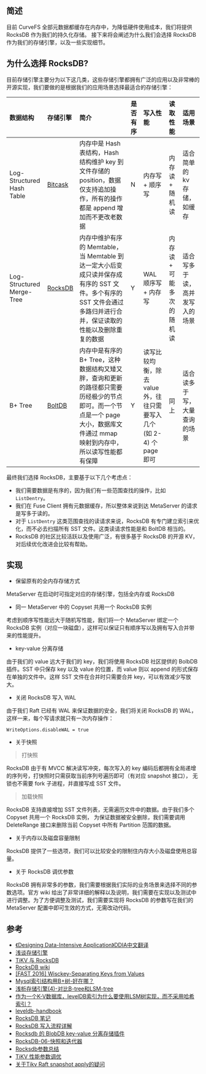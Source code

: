 简述
---

目前 CurveFS 全部元数据都缓存在内存中，为降低硬件使用成本，我们将提供 RocksDB 作为我们的持久化存储。
接下来将会阐述为什么我们会选择 RocksDB 作为我们的存储引擎，以及一些实现细节。

为什么选择 RocksDB?
---

目前存储引擎主要分为以下这几类，这些存储引擎都拥有广泛的应用以及非常棒的开源实现，我们要做的是根据我们的应用场景选择最适合的存储引擎：

| 数据结构                  | 存储引擎           | 简介                                                                                                                                                                         | 是否有序 | 写入性能                                                              | 读取性能                  | 适用场景                       |
| :---                      | :---               | :---                                                                                                                                                                         | :---     | :---                                                                  | :---                      | :---                           |
| Log-Structured Hash Table | [Bitcask][bitcask] | 内存中是 Hash 表结构，Hash 结构维护 key 到文件存储的 position，数据仅支持追加操作，所有的操作都是 append 增加而不更改老数据                                                  | N        | 内存写 + 顺序写                                                       | 内存读 + 随机读           | 适合简单的 kv 存储，如缓存     |
| Log-Structured Merge-Tree | [RocksDB][rocksdb] | 内存中维护有序的 Memtable，当 Memtable 到达一定大小后变成只读并保存成有序的 SST 文件。多个有序的 SST 文件会通过多路归并进行合并，保证读取的性能以及删除重复的数据            | Y        | WAL 顺序写 + 内存写                                                   | 内存读 + 可能多次的随机读 | 适合写多于读，高并发写入的场景 |
| B+ Tree                   | [BoltDB][boltdb]   | 内存中是有序的 B+ Tree，这种数据结构又矮又胖，查询和更新的路径都只需要历经极少的节点即可。而一个节点是一个 page 大小，数据库文件通过 mmap 映射到内存中，所以读写性能都有保障 | Y        | 读写比较均衡，除去 value 外，往往只需要写入几个 (如 2-4) 个 page 即可 | 同上                      | 适合读多于写，大量查询的场景   |

最终我们选择 RocksDB，主要基于以下几个考虑点：

* 我们需要数据是有序的，因为我们有一些范围查找的操作，比如 `ListDentry`。
* 我们在 Fuse Client 拥有元数据缓存，所以整体来说到达 MetaServer 的请求是写多于读的。
* 对于 `ListDentry` 这类范围查找的读请求来说，RocksDB 有专门建立索引来优化，而不必去扫描所有 SST 文件。这类读请求性能是和 BoltDB 相当的。
* RocksDB 的社区比较活跃以及使用广泛，有很多基于 RocksDB 的开源 KV，对后续优化改进会比较有帮助。

实现
---

* 保留原有的全内存存储方式

MetaServer 在启动时可指定对应的存储引擎，包括全内存或 RocksDB

* 同一 MetaServer 中的 Copyset 共用一个 RocksDB 实例

考虑到顺序写性能远大于随机写性能，我们将一个 MetaServer 绑定一个 RocksDB 实例（对应一块磁盘），这样可以保证只有顺序写以及拥有写入合并带来的性能提升。

* key-value 分离存储

由于我们的 value 远大于我们的 key，我们将使用 RocksDB 社区提供的 BolbDB 插件。SST 中只保存 key 以及 value 的位置，而 value 则以 append 的形式保存在单独的文件中。这样 SST 文件在合并时只需要合并 key，可以有效减少写放大。

* 关闭 RocksDB 写入 WAL

由于我们 Raft 已经有 WAL 来保证数据的安全，我们将关闭 RocksDB 的 WAL，这样一来，每个写请求就只有一次内存操作：

```
WriteOptions.disableWAL = true
```

* 关于快照

> 打快照

RocksDB 由于有 MVCC 解决读写冲突，每次写入的 key 编码后都拥有全局递增的序列号，打快照时只需获取当前序列号遍历即可（有对应 snapshot 接口）， 无锁也不需要 fork 子进程，并直接写成 SST 文件。

> 加载快照

RocksDB 支持直接增加 SST 文件列表，无需遍历文件中的数据。由于我们多个 Copyset 共用一个 RocksDB 实例，
为保证数据被安全删除，我们需要调用 DeleteRange 接口来删除当前 Copyset 中所有 Partition 范围的数据。

* 关于内存以及磁盘容量限制

RocksDB 提供了一些选项，我们可以比较安全的限制住内存大小及磁盘使用总容量。

* 关于 RocksDB 调优参数

RocksDB 拥有非常多的参数，我们需要根据我们实际的业务场景来选择不同的参数选项。官方 wiki 给出了非常详细的解释以及说明，我们需要在实现以及测试中进行调整。为了方便调整及测试，我们需要实现将 RocksDB 的参数写在我们的 MetaServer 配置中即可生效的方式，无需改动代码。

参考
---

* [《Designing Data-Intensive Application》DDIA中文翻译](https://github.com/Vonng/ddia)
* [浅谈存储引擎](https://zhuanlan.zhihu.com/p/51910237)
* [TiKV 与 RocksDB](https://docs.pingcap.com/zh/tidb/stable/rocksdb-overview)
* [RocksDB wiki][rocksdb-wiki]
* [[FAST 2016] Wisckey-Separating Keys from Values](https://zhuanlan.zhihu.com/p/45792050)
* [Mysql索引结构用B+树-好在哪？](https://zhuanlan.zhihu.com/p/84493668)
* [浅析存储引擎(4)-对比B-tree和LSM-tree](https://blog.csdn.net/daiyudong2020/article/details/104721566)
* [作为一个K-V数据库，levelDB索引为什么要使用LSM树实现，而不采用哈希索引？](https://www.zhihu.com/question/27256968)
* [leveldb-handbook](https://leveldb-handbook.readthedocs.io/zh/latest/basic.html)
* [RocksDB 笔记](http://alexstocks.github.io/html/rocksdb.html)
* [RocksDB 写入流程详解](https://zhuanlan.zhihu.com/p/33389807)
* [Rocksdb 的 BlobDB key-value 分离存储插件](https://blog.csdn.net/Z_Stand/article/details/117621418)
* [RocksDB-06-快照和迭代器](https://zhuanlan.zhihu.com/p/443005768)
* [Rocksdb参数总结](https://www.shangmayuan.com/a/7268e2e83e534101ac79c864.html)
* [TiKV 性能参数调优](https://docs.pingcap.com/zh/tidb/v3.0/tune-tikv-performance)
* [关于Tikv Raft snapshot apply的疑问](https://asktug.com/t/topic/2486)

[bitcask]: https://github.com/basho/bitcask
[rocksdb]: https://github.com/facebook/rocksdb
[boltdb]: https://github.com/etcd-io/bbolt
[rocksdb-wiki]: https://github.com/facebook/rocksdb/wiki
